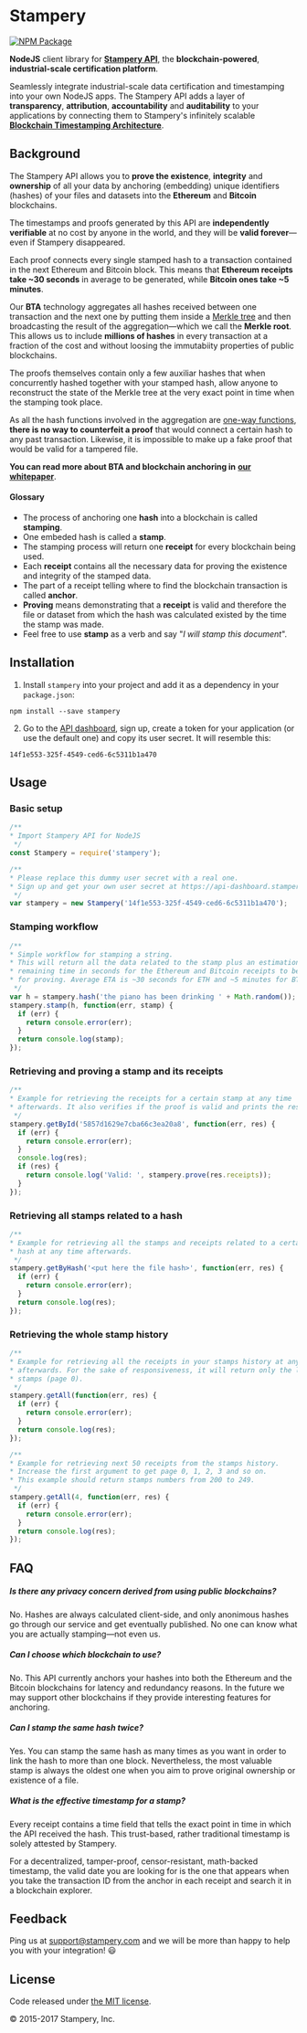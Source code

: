 # Stampery

[![NPM Package](https://img.shields.io/npm/v/stampery.svg?style=flat-square)](https://www.npmjs.org/package/stampery)

__NodeJS__ client library for [__Stampery API__](https://stampery.com/api), the __blockchain-powered__, __industrial-scale certification platform__.

Seamlessly integrate industrial-scale data certification and timestamping into your own NodeJS apps. The Stampery API adds a layer of __transparency__, __attribution__, __accountability__ and __auditability__ to your applications by connecting them to Stampery's infinitely scalable [__Blockchain Timestamping Architecture__](https://stampery.com/tech).

## Background

The Stampery API allows you to __prove the existence__, __integrity__ and __ownership__ of all your data by anchoring (embedding) unique identifiers (hashes) of your files and datasets into the __Ethereum__ and __Bitcoin__ blockchains.

The timestamps and proofs generated by this API are __independently verifiable__ at no cost by anyone in the world, and they will be __valid forever__—even if Stampery disappeared.

Each proof connects every single stamped hash to a transaction contained in the next Ethereum and Bitcoin block. This means that __Ethereum receipts take ~30 seconds__ in average to be generated, while __Bitcoin ones take ~5 minutes__.

Our __BTA__ technology aggregates all hashes received between one transaction and the next one by putting them inside a [Merkle tree](https://en.wikipedia.org/wiki/Merkle_tree) and then broadcasting the result of the aggregation—which we call the __Merkle root__. This allows us to include  __millions of hashes__ in every transaction at a fraction of the cost and without loosing the immutabiity properties of public blockchains.

The proofs themselves contain only a few auxiliar hashes that when concurrently hashed together with your stamped hash, allow anyone to reconstruct the state of the Merkle tree at the very exact point in time when the stamping took place.

As all the hash functions involved in the aggregation are [one-way functions](https://en.wikipedia.org/wiki/One-way_function), __there is no way to counterfeit a proof__ that would connect a certain hash to any past transaction. Likewise, it is impossible to make up a fake proof that would be valid for a tampered file.

__You can read more about BTA and blockchain anchoring  in__ [__our whitepaper__](https://s3.amazonaws.com/stampery-cdn/docs/Stampery-BTA-v5-whitepaper.pdf).

#### Glossary

* The process of anchoring one __hash__ into a blockchain is called __stamping__.
* One embeded hash is called a __stamp__.
* The stamping process will return one __receipt__ for every blockchain being used.
* Each __receipt__ contains all the necessary data for proving the existence and integrity of the stamped data.
* The part of a receipt telling where to find the blockchain transaction is called __anchor__.
* __Proving__ means demonstrating that a __receipt__ is valid and therefore the file or dataset from which the hash was calculated existed by the time the stamp was made.
* Feel free to use __stamp__ as a verb and say "_I will stamp this document_".


## Installation

  1. Install `stampery` into your project and add it as a dependency in your `package.json`:

  ```
  npm install --save stampery
  ```

  2. Go to the [API dashboard](https://api-dashboard.stampery.com), sign up, create a token for your application (or use the default one) and copy its user secret. It will resemble this:

  ```
  14f1e553-325f-4549-ced6-6c5311b1a470
  ```

## Usage
### Basic setup
```javascript
/**
* Import Stampery API for NodeJS
 */
const Stampery = require('stampery');

/**
* Please replace this dummy user secret with a real one.
* Sign up and get your own user secret at https://api-dashboard.stampery.com
 */
var stampery = new Stampery('14f1e553-325f-4549-ced6-6c5311b1a470');
```

### Stamping workflow
```javascript
/**
* Simple workflow for stamping a string.
* This will return all the data related to the stamp plus an estimation of the
* remaining time in seconds for the Ethereum and Bitcoin receipts to be ready
* for proving. Average ETA is ~30 seconds for ETH and ~5 minutes for BTC.
 */
var h = stampery.hash('the piano has been drinking ' + Math.random());
stampery.stamp(h, function(err, stamp) {
  if (err) {
    return console.error(err);
  }
  return console.log(stamp);
});
```

### Retrieving and proving a stamp and its receipts
```javascript
/**
* Example for retrieving the receipts for a certain stamp at any time
* afterwards. It also verifies if the proof is valid and prints the result.
 */
stampery.getById('5857d1629e7cba66c3ea20a8', function(err, res) {
  if (err) {
    return console.error(err);
  }
  console.log(res);
  if (res) {
    return console.log('Valid: ', stampery.prove(res.receipts));
  }
});
```

### Retrieving all stamps related to a hash
```javascript
/**
* Example for retrieving all the stamps and receipts related to a certain file
* hash at any time afterwards.
 */
stampery.getByHash('<put here the file hash>', function(err, res) {
  if (err) {
    return console.error(err);
  }
  return console.log(res);
});
```

### Retrieving the whole stamp history
```javascript
/**
* Example for retrieving all the receipts in your stamps history at any time
* afterwards. For the sake of responsiveness, it will return only the last 50
* stamps (page 0).
 */
stampery.getAll(function(err, res) {
  if (err) {
    return console.error(err);
  }
  return console.log(res);
});
```
```javascript
/**
* Example for retrieving next 50 receipts from the stamps history.
* Increase the first argument to get page 0, 1, 2, 3 and so on.
* This example should return stamps numbers from 200 to 249.
 */
stampery.getAll(4, function(err, res) {
  if (err) {
    return console.error(err);
  }
  return console.log(res);
});
```

## FAQ

##### Is there any privacy concern derived from using public blockchains?
No. Hashes are always calculated client-side, and only anonimous hashes go through our service and get eventually published. No one can know what you are actually stamping—not even us.

##### Can I choose which blockchain to use?
No. This API currently anchors your hashes into both the Ethereum and the Bitcoin blockchains for latency and redundancy reasons. In the future we may support other blockchains if they provide interesting features for anchoring.

##### Can I stamp the same hash twice?
Yes. You can stamp the same hash as many times as you want in order to link the hash to  more than one block. Nevertheless, the most valuable stamp is always the oldest one when you aim to prove original ownership or existence of a file.

##### What is the effective timestamp for a stamp?
Every receipt contains a time field that tells the exact point in time in which the API received the hash. This trust-based, rather traditional timestamp is solely attested by Stampery.

For a decentralized, tamper-proof, censor-resistant, math-backed timestamp, the valid date you are looking for is the one that appears when you take the transaction ID from the anchor in each receipt and search it in a blockchain explorer.

## Feedback

Ping us at [support@stampery.com](mailto:support@stampery.com) and we will be more than happy to help you with your integration! 😃

## License

Code released under [the MIT license](https://github.com/stampery/node/blob/master/LICENSE).

© 2015-2017 Stampery, Inc.
